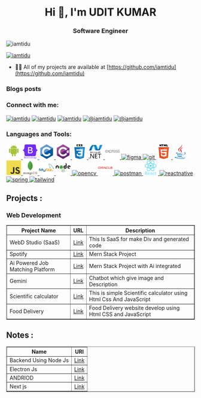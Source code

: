 <h1 align="center">Hi 👋, I'm UDIT KUMAR</h1>
<h3 align="center">Software Engineer</h3>

<p align="left"> <img src="https://komarev.com/ghpvc/?username=iamtidu&label=Profile%20views&color=0e75b6&style=flat" alt="iamtidu" /> </p>



<p align="left"> <a href="https://twitter.com/iamtidu" target="blank"><img src="https://img.shields.io/twitter/follow/iamtidu?logo=twitter&style=for-the-badge" alt="iamtidu" /></a> </p>

- 👨‍💻 All of my projects are available at [https://github.com/iamtidu](https://github.com/iamtidu)

### Blogs posts
<!-- BLOG-POST-LIST:START -->
<!-- BLOG-POST-LIST:END -->

<h3 align="left">Connect with me:</h3>
<p align="left">
<a href="https://twitter.com/iamtidu" target="blank"><img align="center" src="https://raw.githubusercontent.com/rahuldkjain/github-profile-readme-generator/master/src/images/icons/Social/twitter.svg" alt="iamtidu" height="30" width="40" /></a>
<a href="https://linkedin.com/in/iamtidu" target="blank"><img align="center" src="https://raw.githubusercontent.com/rahuldkjain/github-profile-readme-generator/master/src/images/icons/Social/linked-in-alt.svg" alt="iamtidu" height="30" width="40" /></a>
<a href="https://fb.com/iamtidu" target="blank"><img align="center" src="https://raw.githubusercontent.com/rahuldkjain/github-profile-readme-generator/master/src/images/icons/Social/facebook.svg" alt="iamtidu" height="30" width="40" /></a>
<a href="https://hashnode.com/@iamtidu" target="blank"><img align="center" src="https://raw.githubusercontent.com/rahuldkjain/github-profile-readme-generator/master/src/images/icons/Social/hashnode.svg" alt="@iamtidu" height="30" width="40" /></a>
<a href="https://medium.com/@iamtidu" target="blank"><img align="center" src="https://raw.githubusercontent.com/rahuldkjain/github-profile-readme-generator/master/src/images/icons/Social/medium.svg" alt="@iamtidu" height="30" width="40" /></a>
</p>

<h3 align="left">Languages and Tools:</h3>
<p align="left"> <a href="https://developer.android.com" target="_blank" rel="noreferrer"> <img src="https://raw.githubusercontent.com/devicons/devicon/master/icons/android/android-original-wordmark.svg" alt="android" width="40" height="40"/> </a> <a href="https://getbootstrap.com" target="_blank" rel="noreferrer"> <img src="https://raw.githubusercontent.com/devicons/devicon/master/icons/bootstrap/bootstrap-plain-wordmark.svg" alt="bootstrap" width="40" height="40"/> </a> <a href="https://www.cprogramming.com/" target="_blank" rel="noreferrer"> <img src="https://raw.githubusercontent.com/devicons/devicon/master/icons/c/c-original.svg" alt="c" width="40" height="40"/> </a> <a href="https://www.w3schools.com/cs/" target="_blank" rel="noreferrer"> <img src="https://raw.githubusercontent.com/devicons/devicon/master/icons/csharp/csharp-original.svg" alt="csharp" width="40" height="40"/> </a> <a href="https://www.w3schools.com/css/" target="_blank" rel="noreferrer"> <img src="https://raw.githubusercontent.com/devicons/devicon/master/icons/css3/css3-original-wordmark.svg" alt="css3" width="40" height="40"/> </a> <a href="https://dotnet.microsoft.com/" target="_blank" rel="noreferrer"> <img src="https://raw.githubusercontent.com/devicons/devicon/master/icons/dot-net/dot-net-original-wordmark.svg" alt="dotnet" width="40" height="40"/> </a> <a href="https://expressjs.com" target="_blank" rel="noreferrer"> <img src="https://raw.githubusercontent.com/devicons/devicon/master/icons/express/express-original-wordmark.svg" alt="express" width="40" height="40"/> </a> <a href="https://www.figma.com/" target="_blank" rel="noreferrer"> <img src="https://www.vectorlogo.zone/logos/figma/figma-icon.svg" alt="figma" width="40" height="40"/> </a> <a href="https://git-scm.com/" target="_blank" rel="noreferrer"> <img src="https://www.vectorlogo.zone/logos/git-scm/git-scm-icon.svg" alt="git" width="40" height="40"/> </a> <a href="https://www.w3.org/html/" target="_blank" rel="noreferrer"> <img src="https://raw.githubusercontent.com/devicons/devicon/master/icons/html5/html5-original-wordmark.svg" alt="html5" width="40" height="40"/> </a> <a href="https://www.java.com" target="_blank" rel="noreferrer"> <img src="https://raw.githubusercontent.com/devicons/devicon/master/icons/java/java-original.svg" alt="java" width="40" height="40"/> </a> <a href="https://developer.mozilla.org/en-US/docs/Web/JavaScript" target="_blank" rel="noreferrer"> <img src="https://raw.githubusercontent.com/devicons/devicon/master/icons/javascript/javascript-original.svg" alt="javascript" width="40" height="40"/> </a> <a href="https://www.mongodb.com/" target="_blank" rel="noreferrer"> <img src="https://raw.githubusercontent.com/devicons/devicon/master/icons/mongodb/mongodb-original-wordmark.svg" alt="mongodb" width="40" height="40"/> </a> <a href="https://www.mysql.com/" target="_blank" rel="noreferrer"> <img src="https://raw.githubusercontent.com/devicons/devicon/master/icons/mysql/mysql-original-wordmark.svg" alt="mysql" width="40" height="40"/> </a> <a href="https://nodejs.org" target="_blank" rel="noreferrer"> <img src="https://raw.githubusercontent.com/devicons/devicon/master/icons/nodejs/nodejs-original-wordmark.svg" alt="nodejs" width="40" height="40"/> </a> <a href="https://opencv.org/" target="_blank" rel="noreferrer"> <img src="https://www.vectorlogo.zone/logos/opencv/opencv-icon.svg" alt="opencv" width="40" height="40"/> </a> <a href="https://www.oracle.com/" target="_blank" rel="noreferrer"> <img src="https://raw.githubusercontent.com/devicons/devicon/master/icons/oracle/oracle-original.svg" alt="oracle" width="40" height="40"/> </a> <a href="https://postman.com" target="_blank" rel="noreferrer"> <img src="https://www.vectorlogo.zone/logos/getpostman/getpostman-icon.svg" alt="postman" width="40" height="40"/> </a> <a href="https://reactjs.org/" target="_blank" rel="noreferrer"> <img src="https://raw.githubusercontent.com/devicons/devicon/master/icons/react/react-original-wordmark.svg" alt="react" width="40" height="40"/> </a> <a href="https://reactnative.dev/" target="_blank" rel="noreferrer"> <img src="https://reactnative.dev/img/header_logo.svg" alt="reactnative" width="40" height="40"/> </a> <a href="https://spring.io/" target="_blank" rel="noreferrer"> <img src="https://www.vectorlogo.zone/logos/springio/springio-icon.svg" alt="spring" width="40" height="40"/> </a> <a href="https://tailwindcss.com/" target="_blank" rel="noreferrer"> <img src="https://www.vectorlogo.zone/logos/tailwindcss/tailwindcss-icon.svg" alt="tailwind" width="40" height="40"/> </a> </p>






<h2 align="left">Projects :</h2>

<h3 align="left">Web Development</h3>

<table border="1" cellspacing="0" cellpadding="5">
  <tr>
    <th>Project Name</th>
    <th>URL</th>
    <th>Description</th>
  </tr>
  <tr>
    <td>WebD Studio (SaaS)</td>
    <td><a href="https://webdstudio.vercel.app/" target="_blank">Link</a></td>
    <td>This Is SaaS for make Div and generated code</td>
  </tr>
  <tr>
    <td>Spotify</td>
    <td><a href="https://github.com/iamtidu/Spotify" target="_blank">Link</a></td>
    <td>Mern Stack Project</td>
  </tr>
  <tr>
    <td>Ai Powered Job Matching Platform</td>
    <td><a href="https://github.com/iamtidu/Ai-Powered-Job-Matching-Platform?tab=readme-ov-file" target="_blank">Link</a></td>
    <td>Mern Stack Project with Ai integrated </td>
  </tr>
  <tr>
    <td>Gemini</td>
    <td><a href="https://github.com/iamtidu/Gemini" target="_blank">Link</a></td>
     <td>Chatbot which give image and Description</td>
  </tr>
  <tr>
    <td>Scientific calculator</td>
    <td><a href="https://github.com/iamtidu/scientific-calc" target="_blank">Link</a></td> 
     <td>This is simple Scientific calculator using Html Css And JavaScript</td>
  </tr>
  <tr>
    <td>Food Delivery </td>
    <td><a href="https://github.com/iamtidu/e-commerce" target="_blank">Link</a></td>
     <td>Food Delivery website develop using Html CSS and JavaScript</td>
  </tr>
</table>

<h2 align="left">Notes :</h2>

<table border="1" cellspacing="0" cellpadding="5">
  <tr>
    <th>Name</th>
    <th>URl</th>
  </tr>
  <tr>
    <td>Backend Using Node Js</td>
    <td><a href="https://github.com/iamtidu/backend-notes-using-node.js" target="_blank">Link</a></td>
  </tr>
  <tr>
    <td>Electron Js</td>
    <td><a href="https://github.com/iamtidu/Electron-notes" target="_blank">Link</a></td>
  </tr>
  <tr>
    <td>ANDRIOD</td>
    <td><a href="https://github.com/iamtidu/Android-notes-with--java" target="_blank">Link</a></td>
  </tr>
  <tr>
    <td>Next js</td>
    <td><a href="https://github.com/iamtidu/Next.js-Notes" target="_blank">Link</a></td>
  </tr>
</table>




